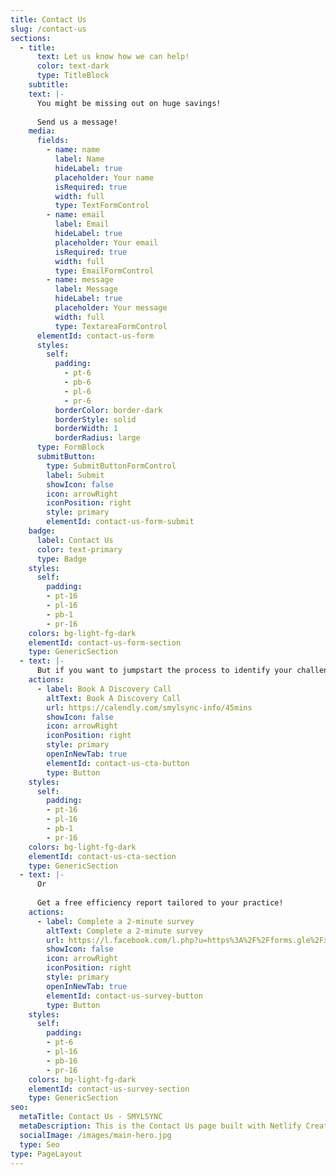 ```yaml
---
title: Contact Us
slug: /contact-us
sections:
  - title:
      text: Let us know how we can help!
      color: text-dark
      type: TitleBlock
    subtitle: 
    text: |-
      You might be missing out on huge savings!
      
      Send us a message!
    media:
      fields:
        - name: name
          label: Name
          hideLabel: true
          placeholder: Your name
          isRequired: true
          width: full
          type: TextFormControl
        - name: email
          label: Email
          hideLabel: true
          placeholder: Your email
          isRequired: true
          width: full
          type: EmailFormControl
        - name: message
          label: Message
          hideLabel: true
          placeholder: Your message
          width: full
          type: TextareaFormControl
      elementId: contact-us-form
      styles:
        self:
          padding:
            - pt-6
            - pb-6
            - pl-6
            - pr-6
          borderColor: border-dark
          borderStyle: solid
          borderWidth: 1
          borderRadius: large
      type: FormBlock
      submitButton:
        type: SubmitButtonFormControl
        label: Submit
        showIcon: false
        icon: arrowRight
        iconPosition: right
        style: primary
        elementId: contact-us-form-submit
    badge:
      label: Contact Us
      color: text-primary
      type: Badge
    styles:
      self:
        padding:
        - pt-16
        - pl-16
        - pb-1
        - pr-16
    colors: bg-light-fg-dark
    elementId: contact-us-form-section
    type: GenericSection
  - text: |-
      But if you want to jumpstart the process to identify your challenges and goals..
    actions:
      - label: Book A Discovery Call
        altText: Book A Discovery Call
        url: https://calendly.com/smylsync-info/45mins
        showIcon: false
        icon: arrowRight
        iconPosition: right
        style: primary
        openInNewTab: true
        elementId: contact-us-cta-button
        type: Button
    styles:
      self:
        padding:
        - pt-16
        - pl-16
        - pb-1
        - pr-16
    colors: bg-light-fg-dark
    elementId: contact-us-cta-section
    type: GenericSection
  - text: |-
      Or 
      
      Get a free efficiency report tailored to your practice!
    actions:
      - label: Complete a 2-minute survey
        altText: Complete a 2-minute survey 
        url: https://l.facebook.com/l.php?u=https%3A%2F%2Fforms.gle%2FxSQkkLJFYWAi3FRi9%3Ffbclid%3DIwZXh0bgNhZW0CMTAAYnJpZBEwcmVtd1RvaHFjWVV0NjdjRwEe1T2fjCJ632hmQf1GjLTjOP6L1OqsfRslpieZYlngUTm6ARjLFCg58Ohh9eo_aem_ZR_Hzx5yX0HBtxBlMQk9qA&h=AT3vi4Wx5MxuwZNITphScI_6QOhBAkt-nI_RjnRnaC89C3ZzO8HOYs0PEE4ZsD2k2gR1kO5Xj9AeTHmM1ZlSBhbpILdT-OOQFaXh688Ld4xX0f-rL0c0_KW3g2t2hlUjYCHBVzBuLPnIelblgIiiE4T2
        showIcon: false
        icon: arrowRight
        iconPosition: right
        style: primary
        openInNewTab: true
        elementId: contact-us-survey-button
        type: Button
    styles:
      self:
        padding:
        - pt-6
        - pl-16
        - pb-16
        - pr-16
    colors: bg-light-fg-dark
    elementId: contact-us-survey-section
    type: GenericSection
seo:
  metaTitle: Contact Us - SMYLSYNC
  metaDescription: This is the Contact Us page built with Netlify Create.
  socialImage: /images/main-hero.jpg
  type: Seo
type: PageLayout
---
```

